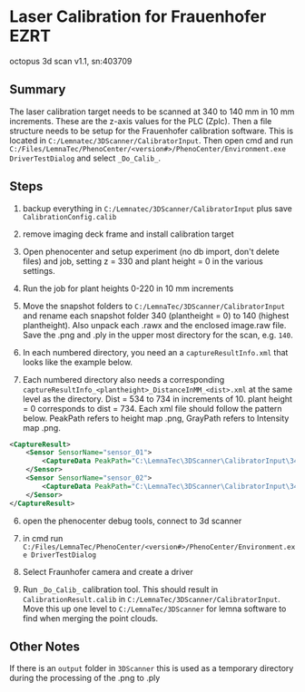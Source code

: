 # Laser Calibration for Frauenhofer EZRT

octopus 3d scan v1.1, sn:403709

## Summary
The laser calibration target needs to be scanned at 340 to 140 mm in 10 mm increments. These are the z-axis values for the PLC (Zplc).  Then a file structure needs to be setup for the Frauenhofer calibration software. This is located in  `C:/Lemnatec/3DScanner/CalibratorInput`. Then open cmd and run `C:/Files/LemnaTec/PhenoCenter/<version#>/PhenoCenter/Environment.exe DriverTestDialog` and select `_Do_Calib_`.

## Steps
1. backup everything in `C:/Lemnatec/3DScanner/CalibratorInput` plus save `CalibrationConfig.calib`

2. remove imaging deck frame and install calibration target

3. Open phenocenter
and setup experiment (no db import, don't delete files) and job, setting z = 330 and plant height = 0 in the various settings.

4. Run the job for plant heights 0-220 in 10 mm increments

5. Move the snapshot folders to `C:/LemnaTec/3DScanner/CalibratorInput` and rename each snapshot folder 340 (plantheight = 0) to 140 (highest plantheight). Also unpack each .rawx and the enclosed image.raw file. Save the .png and .ply in the upper most directory for the scan, e.g. `140`.

6. In each numbered directory, you need an a `captureResultInfo.xml` that looks like the example below.

7. Each numbered directory also needs a corresponding `captureResultInfo_<plantheight>_DistanceInMM_<dist>.xml` at the same level as the directory. Dist = 534 to 734 in increments of 10. plant height = 0 corresponds to dist = 734. Each xml file should follow the pattern below. PeakPath refers to height map .png, GrayPath refers to Intensity map .png.

```xml
<CaptureResult>
	<Sensor SensorName="sensor_01">
		<CaptureData PeakPath="C:\LemnaTec\3DScanner\CalibratorInput\340\sensor0_Height.png" GreyPath="C:\LemnaTec\3DScanner\CalibratorInput\340\sensor0_Intensity.png"/>
	</Sensor>
	<Sensor SensorName="sensor_02">
		<CaptureData PeakPath="C:\LemnaTec\3DScanner\CalibratorInput\340\sensor1_Height.png" GreyPath="C:\LemnaTec\3DScanner\CalibratorInput\340\sensor1_Intensity.png"/>
	</Sensor>
</CaptureResult>
```
6. open the phenocenter debug tools, connect to 3d scanner

7. in cmd run `C:/Files/LemnaTec/PhenoCenter/<version#>/PhenoCenter/Environment.exe DriverTestDialog`

8. Select Fraunhofer camera and create a driver

9. Run `_Do_Calib_` calibration tool. This should result in `CalibrationResult.calib` in `C:/LemnaTec/3DScanner/CalibratorInput`.  Move this up one level to `C:/LemnaTec/3DScanner` for lemna software to find when merging the point clouds.

## Other Notes

If there is an `output` folder in `3DScanner` this is used as a temporary directory during the processing of the .png to .ply
